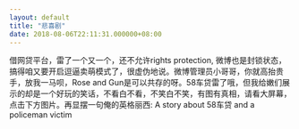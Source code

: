 ```yaml
---
layout: default
title: "悲喜剧"
date: 2018-08-06T22:11:31.000000+08:00
---
```


借网贷平台，雷了一个又一个，还不允许rights protection, 微博也是封锁状态，搞得咱又要开启逗逼卖萌模式了，很虚伪地说。微博管理员小哥哥，你就高抬贵手，放我一马呗，Rose and Gun是可以共存的呀。58车贷雷了哦，但我给嫩们展示的却是一个好玩的笑话，不看白不看，不笑白不笑，有图有真相，请看大屏幕，点击下方图片。再显摆一句俺的英格丽西: A story about 58车贷 and a policeman victim

